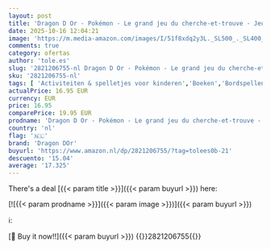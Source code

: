 ```yaml
---
layout: post
title: 'Dragon D Or - Pokémon - Le grand jeu du cherche-et-trouve - Jeu de société - Dès 6 ans: Plus de 200 défis à relever ! Contient : un plateau de jeu  200 cartes défis  un dé  un sablier  20 cartes  des pions'
date: 2025-10-16 12:04:21
image: 'https://m.media-amazon.com/images/I/51f8xdq2y3L._SL500_._SL400_.jpg'
comments: true
category: ofertas
author: 'tole.es'
slug: '2821206755-nl Dragon D Or - Pokémon - Le grand jeu du cherche-et-trouve...'
sku: '2821206755-nl'
tags: [ 'Activiteiten & spelletjes voor kinderen','Boeken','Bordspellen','Bordspellen voor jongvolwassenen','Hobbys & spellen voor jongvolwassenen','Hobbys, kunstnijverheid & huis','Kinderboeken','Kinderboeken over bordspellen','Kinderboeken over spelletjes','Puzzels & spellen','Spellen & activiteiten jongvolwassenen','Tieners & jongvolwassenen','dragon dor','🇳🇱', ]
actualPrice: 16.95 EUR
currency: EUR
price: 16.95
comparePrice: 19.95 EUR
prodname: 'Dragon D Or - Pokémon - Le grand jeu du cherche-et-trouve - Jeu de société - Dès 6 ans: Plus de 200 défis à relever ! Contient : un plateau de jeu  200 cartes défis  un dé  un sablier  20 cartes  des pions'
country: 'nl'
flag: '🇳🇱'
brand: 'Dragon DOr'
buyurl: 'https://www.amazon.nl/dp/2821206755/?tag=tolees0b-21'
descuento: '15.04'
average: '17.325'
---
```


There's a deal [{{< param title >}}]({{< param buyurl >}})  here:

[![{{< param prodname >}}]({{< param image >}})]({{< param buyurl >}})

ℹ️:


[🛒 Buy it now!!]({{< param buyurl >}})
{{<world>}}2821206755{{</world>}}
